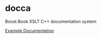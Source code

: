 # docca
Boost.Book XSLT C++ documentation system

[Example Documentation](http://vinniefalco.github.io/docca/)
